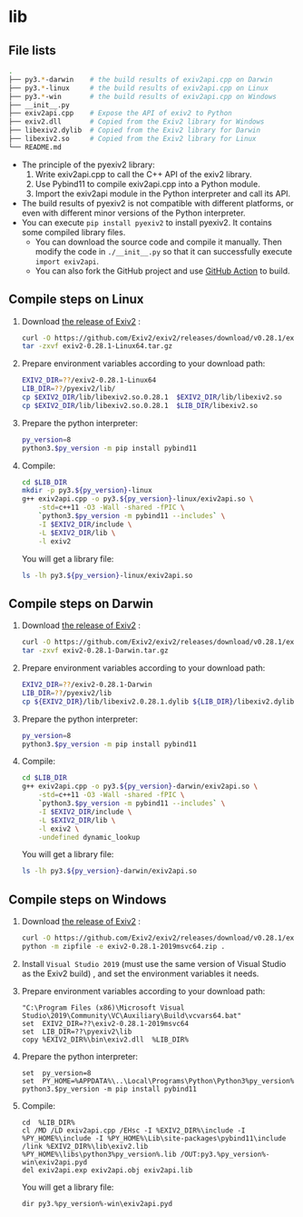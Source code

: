 # lib

## File lists

```sh
.
├── py3.*-darwin    # the build results of exiv2api.cpp on Darwin
├── py3.*-linux     # the build results of exiv2api.cpp on Linux
├── py3.*-win       # the build results of exiv2api.cpp on Windows
├── __init__.py
├── exiv2api.cpp    # Expose the API of exiv2 to Python
├── exiv2.dll       # Copied from the Exiv2 library for Windows
├── libexiv2.dylib  # Copied from the Exiv2 library for Darwin
├── libexiv2.so     # Copied from the Exiv2 library for Linux
└── README.md
```
- The principle of the pyexiv2 library:
  1. Write exiv2api.cpp to call the C++ API of the exiv2 library.
  2. Use Pybind11 to compile exiv2api.cpp into a Python module.
  3. Import the exiv2api module in the Python interpreter and call its API.
- The build results of pyexiv2 is not compatible with different platforms, or even with different minor versions of the Python interpreter.
- You can execute `pip install pyexiv2` to install pyexiv2. It contains some compiled library files.
  - You can download the source code and compile it manually. Then modify the code in `./__init__.py` so that it can successfully execute `import exiv2api`.
  - You can also fork the GitHub project and use [GitHub Action](../../.github/workflows/build.yml) to build.

## Compile steps on Linux

1. Download [the release of Exiv2](https://www.exiv2.org/archive.html) :
    ```sh
    curl -O https://github.com/Exiv2/exiv2/releases/download/v0.28.1/exiv2-0.28.1-Linux64.tar.gz
    tar -zxvf exiv2-0.28.1-Linux64.tar.gz
    ```

2. Prepare environment variables according to your download path:
    ```sh
    EXIV2_DIR=??/exiv2-0.28.1-Linux64
    LIB_DIR=??/pyexiv2/lib/
    cp $EXIV2_DIR/lib/libexiv2.so.0.28.1  $EXIV2_DIR/lib/libexiv2.so
    cp $EXIV2_DIR/lib/libexiv2.so.0.28.1  $LIB_DIR/libexiv2.so
    ```

3. Prepare the python interpreter:
    ```sh
    py_version=8
    python3.$py_version -m pip install pybind11
    ```

4. Compile:
    ```sh
    cd $LIB_DIR
    mkdir -p py3.${py_version}-linux
    g++ exiv2api.cpp -o py3.${py_version}-linux/exiv2api.so \
        -std=c++11 -O3 -Wall -shared -fPIC \
        `python3.$py_version -m pybind11 --includes` \
        -I $EXIV2_DIR/include \
        -L $EXIV2_DIR/lib \
        -l exiv2
    ```
    You will get a library file:
    ```sh
    ls -lh py3.${py_version}-linux/exiv2api.so
    ```

## Compile steps on Darwin

1. Download [the release of Exiv2](https://www.exiv2.org/archive.html) :
    ```sh
    curl -O https://github.com/Exiv2/exiv2/releases/download/v0.28.1/exiv2-0.28.1-Darwin.tar.gz
    tar -zxvf exiv2-0.28.1-Darwin.tar.gz
    ```

2. Prepare environment variables according to your download path:
    ```sh
    EXIV2_DIR=??/exiv2-0.28.1-Darwin
    LIB_DIR=??/pyexiv2/lib
    cp ${EXIV2_DIR}/lib/libexiv2.0.28.1.dylib ${LIB_DIR}/libexiv2.dylib
    ```

3. Prepare the python interpreter:
    ```sh
    py_version=8
    python3.$py_version -m pip install pybind11
    ```

4. Compile:
    ```sh
    cd $LIB_DIR
    g++ exiv2api.cpp -o py3.${py_version}-darwin/exiv2api.so \
        -std=c++11 -O3 -Wall -shared -fPIC \
        `python3.$py_version -m pybind11 --includes` \
        -I $EXIV2_DIR/include \
        -L $EXIV2_DIR/lib \
        -l exiv2 \
        -undefined dynamic_lookup
    ```
    You will get a library file:
    ```sh
    ls -lh py3.${py_version}-darwin/exiv2api.so
    ```

## Compile steps on Windows

1. Download [the release of Exiv2](https://www.exiv2.org/archive.html) :
    ```sh
    curl -O https://github.com/Exiv2/exiv2/releases/download/v0.28.1/exiv2-0.28.1-2019msvc64.zip
    python -m zipfile -e exiv2-0.28.1-2019msvc64.zip .
    ```

2. Install `Visual Studio 2019` (must use the same version of Visual Studio as the Exiv2 build) , and set the environment variables it needs.

3. Prepare environment variables according to your download path:
    ```batch
    "C:\Program Files (x86)\Microsoft Visual Studio\2019\Community\VC\Auxiliary\Build\vcvars64.bat"
    set  EXIV2_DIR=??\exiv2-0.28.1-2019msvc64
    set  LIB_DIR=??\pyexiv2\lib
    copy %EXIV2_DIR%\bin\exiv2.dll  %LIB_DIR%
    ```

4. Prepare the python interpreter:
    ```batch
    set  py_version=8
    set  PY_HOME=%APPDATA%\..\Local\Programs\Python\Python3%py_version%
    python3.$py_version -m pip install pybind11
    ```

5. Compile:
    ```batch
    cd  %LIB_DIR%
    cl /MD /LD exiv2api.cpp /EHsc -I %EXIV2_DIR%\include -I %PY_HOME%\include -I %PY_HOME%\Lib\site-packages\pybind11\include /link %EXIV2_DIR%\lib\exiv2.lib %PY_HOME%\libs\python3%py_version%.lib /OUT:py3.%py_version%-win\exiv2api.pyd
    del exiv2api.exp exiv2api.obj exiv2api.lib
    ```
    You will get a library file:
    ```batch
    dir py3.%py_version%-win\exiv2api.pyd
    ```
